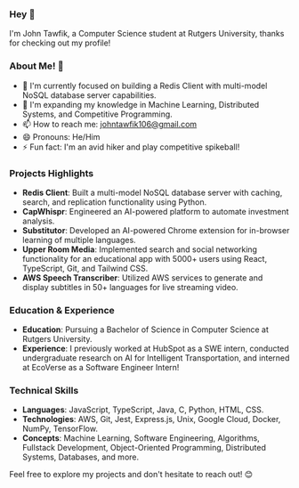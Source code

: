 ### Hey 👋

I'm John Tawfik, a Computer Science student at Rutgers University, thanks for checking out my profile!

### About Me! 🙂

- 🔭 I'm currently focused on building a Redis Client with multi-model NoSQL database server capabilities.
- 🌱 I'm expanding my knowledge in Machine Learning, Distributed Systems, and Competitive Programming.
- 📫 How to reach me: johntawfik106@gmail.com
- 😄 Pronouns: He/Him
- ⚡ Fun fact: I'm an avid hiker and play competitive spikeball!

### Projects Highlights

- **Redis Client**: Built a multi-model NoSQL database server with caching, search, and replication functionality using Python.
- **CapWhispr**: Engineered an AI-powered platform to automate investment analysis.
- **Substitutor**: Developed an AI-powered Chrome extension for in-browser learning of multiple languages.
- **Upper Room Media**: Implemented search and social networking functionality for an educational app with 5000+ users using React, TypeScript, Git, and Tailwind CSS.
- **AWS Speech Transcriber**: Utilized AWS services to generate and display subtitles in 50+ languages for live streaming video.

### Education & Experience

- **Education**: Pursuing a Bachelor of Science in Computer Science at Rutgers University.
- **Experience**: I previously worked at HubSpot as a SWE intern, conducted undergraduate research on AI for Intelligent Transportation, and interned at EcoVerse as a Software Engineer Intern!

### Technical Skills

- **Languages**: JavaScript, TypeScript, Java, C, Python, HTML, CSS.
- **Technologies**: AWS, Git, Jest, Express.js, Unix, Google Cloud, Docker, NumPy, TensorFlow.
- **Concepts**: Machine Learning, Software Engineering, Algorithms, Fullstack Development, Object-Oriented Programming, Distributed Systems, Databases, and more.

Feel free to explore my projects and don't hesitate to reach out! 😊
